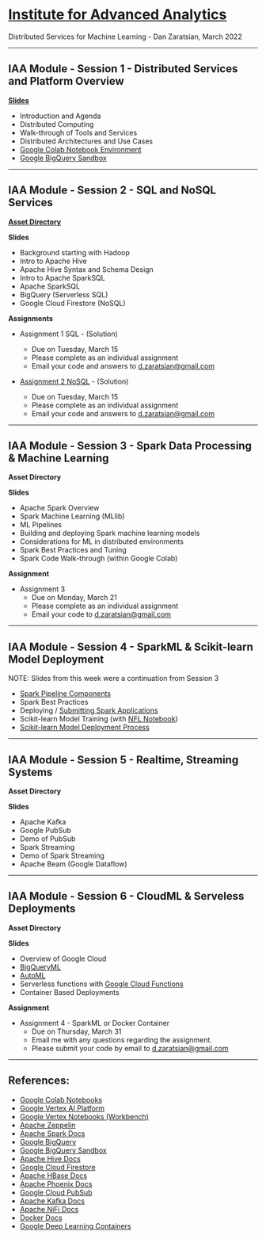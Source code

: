 # [Institute for Advanced Analytics](https://analytics.ncsu.edu/)
Distributed Services for Machine Learning - Dan Zaratsian, March 2022


---
## IAA Module - Session 1 - Distributed Services and Platform Overview

[**Slides**](https://docs.google.com/presentation/d/1CC03MXct8pW9DblZ4i7sICcYlbXg81xgyB1DLtDh_ig/edit?usp=sharing)

* Introduction and Agenda
* Distributed Computing
* Walk-through of Tools and Services
* Distributed Architectures and Use Cases
* [Google Colab Notebook Environment](https://colab.sandbox.google.com/)
* [Google BigQuery Sandbox](https://console.cloud.google.com/bigquery)

---
## IAA Module - Session 2 - SQL and NoSQL Services
[**Asset Directory**](session_02)

**Slides**

* Background starting with Hadoop
* Intro to Apache Hive
* Apache Hive Syntax and Schema Design
* Intro to Apache SparkSQL
* Apache SparkSQL 
* BigQuery (Serverless SQL)
* Google Cloud Firestore (NoSQL)

**Assignments**
* Assignment 1 SQL - (Solution)
  - Due on Tuesday, March 15
  - Please complete as an individual assignment
  - Email your code and answers to d.zaratsian@gmail.com

* [Assignment 2 NoSQL](session_02/Assignment_2_NoSQL_(2022).ipynb) - (Solution)
  - Due on Tuesday, March 15 
  - Please complete as an individual assignment
  - Email your code and answers to d.zaratsian@gmail.com

---
## IAA Module - Session 3 - Spark Data Processing & Machine Learning
**Asset Directory**

**Slides**

* Apache Spark Overview
* Spark Machine Learning (MLlib)
* ML Pipelines
* Building and deploying Spark machine learning models
* Considerations for ML in distributed environments
* Spark Best Practices and Tuning
* Spark Code Walk-through (within Google Colab)

**Assignment** 
* Assignment 3
  - Due on Monday, March 21
  - Please complete as an individual assignment
  - Email your code to d.zaratsian@gmail.com

---
## IAA Module - Session 4 - SparkML & Scikit-learn Model Deployment

NOTE: Slides from this week were a continuation from Session 3

* [Spark Pipeline Components](https://spark.apache.org/docs/latest/ml-pipeline.html#main-concepts-in-pipelines)
* Spark Best Practices
* Deploying / [Submitting Spark Applications](https://spark.apache.org/docs/latest/submitting-applications.html)
* Scikit-learn Model Training (with [NFL Notebook](https://github.com/zaratsian/iaa_2021/blob/main/session_03/NFL_Predictions_Jupyter.ipynb))
* [Scikit-learn Model Deployment Process](https://github.com/zaratsian/ML-Model-Deployment/tree/master/sklearn_nfl)

---
## IAA Module - Session 5 - Realtime, Streaming Systems
**Asset Directory**

**Slides**

* Apache Kafka
* Google PubSub
* Demo of PubSub
* Spark Streaming
* Demo of Spark Streaming
* Apache Beam (Google Dataflow)

---
## IAA Module - Session 6 - CloudML & Serveless Deployments
**Asset Directory**

**Slides**

* Overview of Google Cloud
* [BigQueryML](https://cloud.google.com/bigquery-ml/docs/introduction)
* [AutoML](https://cloud.google.com/automl)
* Serverless functions with [Google Cloud Functions](https://cloud.google.com/functions)
* Container Based Deployments

**Assignment**
* Assignment 4 - SparkML or Docker Container
  - Due on Thursday, March 31 
  - Email me with any questions regarding the assignment. 
  - Please submit your code by email to d.zaratsian@gmail.com

---

## References:

* [Google Colab Notebooks](https://colab.sandbox.google.com)
* [Google Vertex AI Platform](https://cloud.google.com/vertex-ai/docs/start/introduction-unified-platform)
* [Google Vertex Notebooks (Workbench)](https://cloud.google.com/vertex-ai/docs/workbench/introduction)
* [Apache Zeppelin](https://zeppelin.apache.org/)
* [Apache Spark Docs](https://spark.apache.org/docs/latest/)
* [Google BigQuery](https://cloud.google.com/bigquery/what-is-bigquery)
* [Google BigQuery Sandbox](https://console.cloud.google.com/bigquery)
* [Apache Hive Docs](https://cwiki.apache.org/confluence/display/Hive/GettingStarted)
* [Google Cloud Firestore](https://cloud.google.com/firestore/docs)
* [Apache HBase Docs](https://hbase.apache.org/book.html)
* [Apache Phoenix Docs](https://phoenix.apache.org/)
* [Google Cloud PubSub](https://cloud.google.com/pubsub/docs/concepts)
* [Apache Kafka Docs](https://kafka.apache.org/20/documentation.html)
* [Apache NiFi Docs](https://nifi.apache.org/docs.html)
* [Docker Docs](https://docs.docker.com/)
* [Google Deep Learning Containers](https://cloud.google.com/deep-learning-containers/docs/choosing-container)

